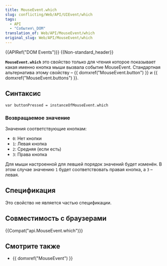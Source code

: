 ```yaml
---
title: MouseEvent.which
slug: conflicting/Web/API/UIEvent/which
tags:
  - API
  - "События\_DOM"
translation_of: Web/API/MouseEvent/which
original_slug: Web/API/MouseEvent/which
---
```


{{APIRef("DOM Events")}} {{Non-standard_header}}

**`MouseEvent.which`** это свойство только для чтения которое показывает какая именно кнопка мыши вызвала событие MouseEvent. Стандартная альтернатива этому свойству – {{ domxref("MouseEvent.button") }} и {{ domxref("MouseEvent.buttons") }}.

## Синтаксис

```
var buttonPressed = instanceOfMouseEvent.which
```

### Возвращаемое значение

Значения соответствующие кнопкам:

- `0`: Нет кнопки
- `1`: Левая кнопка
- `2`: Средняя (если есть)
- `3`: Права кнопка

Для мыши настроенной для левшей порядок значений будет изменён. В этом случае значению `1` будет соответствовать правая кнопка, а `3` – левая.

## Спецификация

Это свойство не является частью спецификации.

## Совместимость с браузерами

{{Compat("api.MouseEvent.which")}}

## Смотрите также

- {{ domxref("MouseEvent") }}
